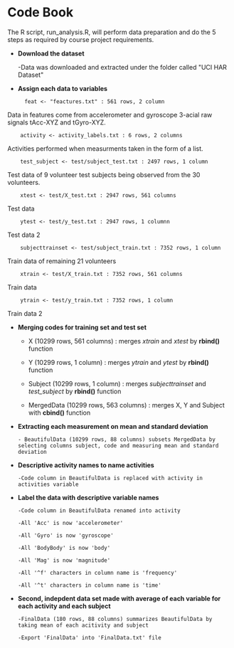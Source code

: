 # Code Book
The R script, run_analysis.R, will perform data preparation and do the 5 steps as required by course project requirements. 
- **Download the dataset**

  -Data was downloaded and extracted under the folder called "UCI HAR Dataset"
- **Assign each data to variables**

        feat <- "feactures.txt" : 561 rows, 2 column
    
Data in features come from accelerometer and gyroscope 3-acial raw signals tAcc-XYZ and tGyro-XYZ.
     
        activity <- activity_labels.txt : 6 rows, 2 columns 
    
Activities performed when measurments taken in the form of a list. 
    
        test_subject <- test/subject_test.txt : 2497 rows, 1 column 
    
Test data of 9 volunteer test subjects being observed from the 30 volunteers.

        xtest <- test/X_test.txt : 2947 rows, 561 columns 
 
Test data

        ytest <- test/y_test.txt : 2947 rows, 1 columnn
       
Test data 2 
    
        subjecttrainset <- test/subject_train.txt : 7352 rows, 1 column 

Train data of remaining 21 volunteers 
        
        xtrain <- test/X_train.txt : 7352 rows, 561 columns 

Train data 

        ytrain <- test/y_train.txt : 7352 rows, 1 column

Train data 2

- **Merging codes for training set and test set**
     
     - X (10299 rows, 561 columns) : merges *xtrain* and *xtest* by **rbind()** function 
      
     - Y (10299 rows, 1 column) : merges *ytrain* and *ytest* by **rbind()** function
     
     - Subject (10299 rows, 1 column) : merges *subjecttrainset* and *test_subject* by **rbind()** function
    
     - MergedData (10299 rows, 563 columns) : merges X, Y and Subject with **cbind()** function 
      
- **Extracting each measurement on mean and standard deviation** 
 
      - BeautifulData (10299 rows, 88 columns) subsets MergedData by selecting columns subject, code and measuring mean and standard deviation 
      
- **Descriptive activity names to name activities**
      
      -Code column in BeautifulData is replaced with activity in activities variable 
      
- **Label the data with descriptive variable names**

      -Code column in BeautifulData renamed into activity 
      
      -All 'Acc' is now 'accelerometer' 
      
      -All 'Gyro' is now 'gyroscope'
      
      -All 'BodyBody' is now 'body' 
      
      -All 'Mag' is now 'magnitude'
      
      -All '^f' characters in column name is 'frequency'
      
      -All '^t' characters in column name is 'time'
      
- **Second, indepdent data set made with average of each variable for each activity and each subject**

      -FinalData (180 rows, 88 columns) summarizes BeautifulData by taking mean of each acitivity and subject 
      
      -Export 'FinalData' into 'FinalData.txt' file
